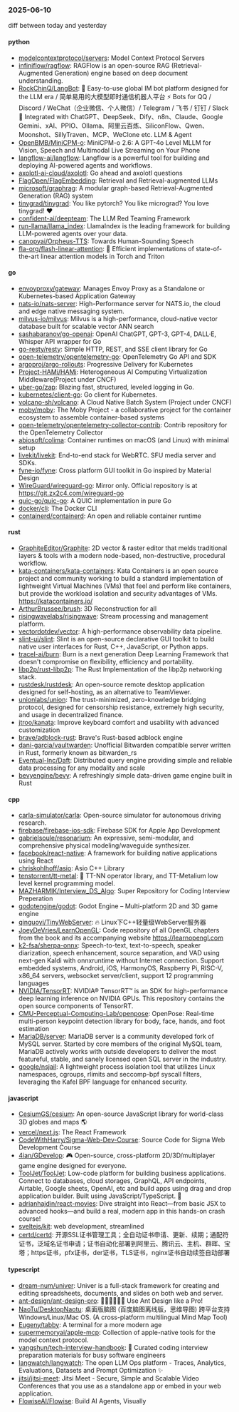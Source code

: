 ### 2025-06-10
diff between today and yesterday

#### python
* [modelcontextprotocol/servers](https://github.com/modelcontextprotocol/servers): Model Context Protocol Servers
* [infiniflow/ragflow](https://github.com/infiniflow/ragflow): RAGFlow is an open-source RAG (Retrieval-Augmented Generation) engine based on deep document understanding.
* [RockChinQ/LangBot](https://github.com/RockChinQ/LangBot): 🤩 Easy-to-use global IM bot platform designed for the LLM era / 简单易用的大模型即时通信机器人平台 ⚡️ Bots for QQ / Discord / WeChat（企业微信、个人微信）/ Telegram / 飞书 / 钉钉 / Slack 🧩 Integrated with ChatGPT、DeepSeek、Dify、n8n、Claude、Google Gemini、xAI、PPIO、Ollama、阿里云百炼、SiliconFlow、Qwen、Moonshot、SillyTraven、MCP、WeClone etc. LLM & Agent
* [OpenBMB/MiniCPM-o](https://github.com/OpenBMB/MiniCPM-o): MiniCPM-o 2.6: A GPT-4o Level MLLM for Vision, Speech and Multimodal Live Streaming on Your Phone
* [langflow-ai/langflow](https://github.com/langflow-ai/langflow): Langflow is a powerful tool for building and deploying AI-powered agents and workflows.
* [axolotl-ai-cloud/axolotl](https://github.com/axolotl-ai-cloud/axolotl): Go ahead and axolotl questions
* [FlagOpen/FlagEmbedding](https://github.com/FlagOpen/FlagEmbedding): Retrieval and Retrieval-augmented LLMs
* [microsoft/graphrag](https://github.com/microsoft/graphrag): A modular graph-based Retrieval-Augmented Generation (RAG) system
* [tinygrad/tinygrad](https://github.com/tinygrad/tinygrad): You like pytorch? You like micrograd? You love tinygrad! ❤️
* [confident-ai/deepteam](https://github.com/confident-ai/deepteam): The LLM Red Teaming Framework
* [run-llama/llama_index](https://github.com/run-llama/llama_index): LlamaIndex is the leading framework for building LLM-powered agents over your data.
* [canopyai/Orpheus-TTS](https://github.com/canopyai/Orpheus-TTS): Towards Human-Sounding Speech
* [fla-org/flash-linear-attention](https://github.com/fla-org/flash-linear-attention): 🚀 Efficient implementations of state-of-the-art linear attention models in Torch and Triton

#### go
* [envoyproxy/gateway](https://github.com/envoyproxy/gateway): Manages Envoy Proxy as a Standalone or Kubernetes-based Application Gateway
* [nats-io/nats-server](https://github.com/nats-io/nats-server): High-Performance server for NATS.io, the cloud and edge native messaging system.
* [milvus-io/milvus](https://github.com/milvus-io/milvus): Milvus is a high-performance, cloud-native vector database built for scalable vector ANN search
* [sashabaranov/go-openai](https://github.com/sashabaranov/go-openai): OpenAI ChatGPT, GPT-3, GPT-4, DALL·E, Whisper API wrapper for Go
* [go-resty/resty](https://github.com/go-resty/resty): Simple HTTP, REST, and SSE client library for Go
* [open-telemetry/opentelemetry-go](https://github.com/open-telemetry/opentelemetry-go): OpenTelemetry Go API and SDK
* [argoproj/argo-rollouts](https://github.com/argoproj/argo-rollouts): Progressive Delivery for Kubernetes
* [Project-HAMi/HAMi](https://github.com/Project-HAMi/HAMi): Heterogeneous AI Computing Virtualization Middleware(Project under CNCF)
* [uber-go/zap](https://github.com/uber-go/zap): Blazing fast, structured, leveled logging in Go.
* [kubernetes/client-go](https://github.com/kubernetes/client-go): Go client for Kubernetes.
* [volcano-sh/volcano](https://github.com/volcano-sh/volcano): A Cloud Native Batch System (Project under CNCF)
* [moby/moby](https://github.com/moby/moby): The Moby Project - a collaborative project for the container ecosystem to assemble container-based systems
* [open-telemetry/opentelemetry-collector-contrib](https://github.com/open-telemetry/opentelemetry-collector-contrib): Contrib repository for the OpenTelemetry Collector
* [abiosoft/colima](https://github.com/abiosoft/colima): Container runtimes on macOS (and Linux) with minimal setup
* [livekit/livekit](https://github.com/livekit/livekit): End-to-end stack for WebRTC. SFU media server and SDKs.
* [fyne-io/fyne](https://github.com/fyne-io/fyne): Cross platform GUI toolkit in Go inspired by Material Design
* [WireGuard/wireguard-go](https://github.com/WireGuard/wireguard-go): Mirror only. Official repository is at https://git.zx2c4.com/wireguard-go
* [quic-go/quic-go](https://github.com/quic-go/quic-go): A QUIC implementation in pure Go
* [docker/cli](https://github.com/docker/cli): The Docker CLI
* [containerd/containerd](https://github.com/containerd/containerd): An open and reliable container runtime

#### rust
* [GraphiteEditor/Graphite](https://github.com/GraphiteEditor/Graphite): 2D vector & raster editor that melds traditional layers & tools with a modern node-based, non-destructive, procedural workflow.
* [kata-containers/kata-containers](https://github.com/kata-containers/kata-containers): Kata Containers is an open source project and community working to build a standard implementation of lightweight Virtual Machines (VMs) that feel and perform like containers, but provide the workload isolation and security advantages of VMs. https://katacontainers.io/
* [ArthurBrussee/brush](https://github.com/ArthurBrussee/brush): 3D Reconstruction for all
* [risingwavelabs/risingwave](https://github.com/risingwavelabs/risingwave): Stream processing and management platform.
* [vectordotdev/vector](https://github.com/vectordotdev/vector): A high-performance observability data pipeline.
* [slint-ui/slint](https://github.com/slint-ui/slint): Slint is an open-source declarative GUI toolkit to build native user interfaces for Rust, C++, JavaScript, or Python apps.
* [tracel-ai/burn](https://github.com/tracel-ai/burn): Burn is a next generation Deep Learning Framework that doesn't compromise on flexibility, efficiency and portability.
* [libp2p/rust-libp2p](https://github.com/libp2p/rust-libp2p): The Rust Implementation of the libp2p networking stack.
* [rustdesk/rustdesk](https://github.com/rustdesk/rustdesk): An open-source remote desktop application designed for self-hosting, as an alternative to TeamViewer.
* [unionlabs/union](https://github.com/unionlabs/union): The trust-minimized, zero-knowledge bridging protocol, designed for censorship resistance, extremely high security, and usage in decentralized finance.
* [jtroo/kanata](https://github.com/jtroo/kanata): Improve keyboard comfort and usability with advanced customization
* [brave/adblock-rust](https://github.com/brave/adblock-rust): Brave's Rust-based adblock engine
* [dani-garcia/vaultwarden](https://github.com/dani-garcia/vaultwarden): Unofficial Bitwarden compatible server written in Rust, formerly known as bitwarden_rs
* [Eventual-Inc/Daft](https://github.com/Eventual-Inc/Daft): Distributed query engine providing simple and reliable data processing for any modality and scale
* [bevyengine/bevy](https://github.com/bevyengine/bevy): A refreshingly simple data-driven game engine built in Rust

#### cpp
* [carla-simulator/carla](https://github.com/carla-simulator/carla): Open-source simulator for autonomous driving research.
* [firebase/firebase-ios-sdk](https://github.com/firebase/firebase-ios-sdk): Firebase SDK for Apple App Development
* [gabrielsoule/resonarium](https://github.com/gabrielsoule/resonarium): An expressive, semi-modular, and comprehensive physical modeling/waveguide synthesizer.
* [facebook/react-native](https://github.com/facebook/react-native): A framework for building native applications using React
* [chriskohlhoff/asio](https://github.com/chriskohlhoff/asio): Asio C++ Library
* [tenstorrent/tt-metal](https://github.com/tenstorrent/tt-metal): 🤘 TT-NN operator library, and TT-Metalium low level kernel programming model.
* [MAZHARMIK/Interview_DS_Algo](https://github.com/MAZHARMIK/Interview_DS_Algo): Super Repository for Coding Interview Preperation
* [godotengine/godot](https://github.com/godotengine/godot): Godot Engine – Multi-platform 2D and 3D game engine
* [qinguoyi/TinyWebServer](https://github.com/qinguoyi/TinyWebServer): 🔥 Linux下C++轻量级WebServer服务器
* [JoeyDeVries/LearnOpenGL](https://github.com/JoeyDeVries/LearnOpenGL): Code repository of all OpenGL chapters from the book and its accompanying website https://learnopengl.com
* [k2-fsa/sherpa-onnx](https://github.com/k2-fsa/sherpa-onnx): Speech-to-text, text-to-speech, speaker diarization, speech enhancement, source separation, and VAD using next-gen Kaldi with onnxruntime without Internet connection. Support embedded systems, Android, iOS, HarmonyOS, Raspberry Pi, RISC-V, x86_64 servers, websocket server/client, support 12 programming languages
* [NVIDIA/TensorRT](https://github.com/NVIDIA/TensorRT): NVIDIA® TensorRT™ is an SDK for high-performance deep learning inference on NVIDIA GPUs. This repository contains the open source components of TensorRT.
* [CMU-Perceptual-Computing-Lab/openpose](https://github.com/CMU-Perceptual-Computing-Lab/openpose): OpenPose: Real-time multi-person keypoint detection library for body, face, hands, and foot estimation
* [MariaDB/server](https://github.com/MariaDB/server): MariaDB server is a community developed fork of MySQL server. Started by core members of the original MySQL team, MariaDB actively works with outside developers to deliver the most featureful, stable, and sanely licensed open SQL server in the industry.
* [google/nsjail](https://github.com/google/nsjail): A lightweight process isolation tool that utilizes Linux namespaces, cgroups, rlimits and seccomp-bpf syscall filters, leveraging the Kafel BPF language for enhanced security.

#### javascript
* [CesiumGS/cesium](https://github.com/CesiumGS/cesium): An open-source JavaScript library for world-class 3D globes and maps 🌎
* [vercel/next.js](https://github.com/vercel/next.js): The React Framework
* [CodeWithHarry/Sigma-Web-Dev-Course](https://github.com/CodeWithHarry/Sigma-Web-Dev-Course): Source Code for Sigma Web Development Course
* [4ian/GDevelop](https://github.com/4ian/GDevelop): 🎮 Open-source, cross-platform 2D/3D/multiplayer game engine designed for everyone.
* [ToolJet/ToolJet](https://github.com/ToolJet/ToolJet): Low-code platform for building business applications. Connect to databases, cloud storages, GraphQL, API endpoints, Airtable, Google sheets, OpenAI, etc and build apps using drag and drop application builder. Built using JavaScript/TypeScript. 🚀
* [adrianhajdin/react-movies](https://github.com/adrianhajdin/react-movies): Dive straight into React—from basic JSX to advanced hooks—and build a real, modern app in this hands-on crash course!
* [sveltejs/kit](https://github.com/sveltejs/kit): web development, streamlined
* [certd/certd](https://github.com/certd/certd): 开源SSL证书管理工具；全自动证书申请、更新、续期；通配符证书，泛域名证书申请；证书自动化部署到阿里云、腾讯云、主机、群晖、宝塔；https证书，pfx证书，der证书，TLS证书，nginx证书自动续签自动部署

#### typescript
* [dream-num/univer](https://github.com/dream-num/univer): Univer is a full-stack framework for creating and editing spreadsheets, documents, and slides on both web and server.
* [ant-design/ant-design-pro](https://github.com/ant-design/ant-design-pro): 👨🏻‍💻👩🏻‍💻 Use Ant Design like a Pro!
* [NaoTu/DesktopNaotu](https://github.com/NaoTu/DesktopNaotu): 桌面版脑图 (百度脑图离线版，思维导图) 跨平台支持 Windows/Linux/Mac OS. (A cross-platform multilingual Mind Map Tool)
* [Eugeny/tabby](https://github.com/Eugeny/tabby): A terminal for a more modern age
* [supermemoryai/apple-mcp](https://github.com/supermemoryai/apple-mcp): Collection of apple-native tools for the model context protocol.
* [yangshun/tech-interview-handbook](https://github.com/yangshun/tech-interview-handbook): 💯 Curated coding interview preparation materials for busy software engineers
* [langwatch/langwatch](https://github.com/langwatch/langwatch): The open LLM Ops platform - Traces, Analytics, Evaluations, Datasets and Prompt Optimization ✨
* [jitsi/jitsi-meet](https://github.com/jitsi/jitsi-meet): Jitsi Meet - Secure, Simple and Scalable Video Conferences that you use as a standalone app or embed in your web application.
* [FlowiseAI/Flowise](https://github.com/FlowiseAI/Flowise): Build AI Agents, Visually
